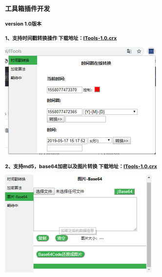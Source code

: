 ## 工具箱插件开发

### version 1.0版本  
### 1、支持时间戳转换操作 下载地址：[ITools-1.0.crx](https://raw.githubusercontent.com/licunzhi/ITools/master/crx/ITools-1.0.crx)  
![版本展示](show.jpg)  
### 2、支持md5，base64加密以及图片转换 下载地址：[ITools-1.0.crx](https://raw.githubusercontent.com/licunzhi/ITools/master/crx/ITools-2.0.crx)    
![版本展示](2.0.jpg)  